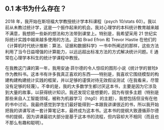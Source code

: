 ## 0.1 本书为什么存在？

2018 年，我开始在斯坦福大学教授统计学本科课程（psych 10/stats 60）。我以前从未教过统计学，这是一个振作起来的机会。我对心理学的本科统计教育越来越不满意，我想把一些新的想法和方法带到课堂上。特别是，我希望采用 21 世纪实际统计实践中越来越多使用的方法。正如 Brad Efron 和 Trevor Hastie 在他们的《计算机时代统计推断：算法、证据和数据科学》一书中所阐述的那样，这些方法利用了当今日益增强的计算能力，以远远超出标准方法的方式解决统计问题。E 通常在心理学本科生的统计学课程中教授。

在我教这门课的第一年，我用安迪·菲尔德的令人惊叹的图形小说《统计学的冒险》作为教科书。这本书有许多我真正喜欢的东西——特别是，我喜欢它围绕模型的构建构建构建统计实践的框架，并以足够的谨慎对待无效假设测试（在我看来，尽管没有足够的轻蔑）。不幸的是，我的大多数学生都讨厌这本书，主要是因为它涉及到大量的故事，以获得统计知识。我还发现它是想要的，因为有很多主题（特别是那些来自人工智能领域，被称为机器学习（htg0）的主题），我想包括但没有在他的书中讨论。我最终感觉到学生们最好能得到一本跟我讲课很近的书，所以我开始把我的讲课写进一套计算笔记本，最终成为这本书。这本书的提纲大致遵循菲尔德书的提纲，因为讲课最初大部分是基于这本书的流程，但内容却大不相同（而且也不那么有趣和聪明）。